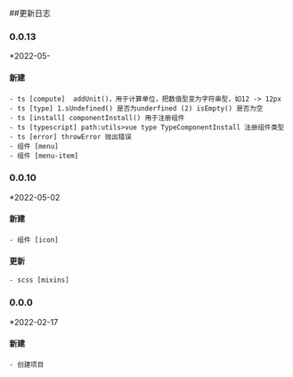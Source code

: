 ##更新日志
### 0.0.13

*2022-05-
#### 新建
    - ts [compute]  addUnit()，用于计算单位，把数值型变为字符串型，如12 -> 12px
    - ts [type] 1.sUndefined() 是否为underfined (2) isEmpty() 是否为空
    - ts [install] componentInstall() 用于注册组件
    - ts [typescript] path:utils>vue type TypeComponentInstall 注册组件类型
    - ts [error] throwError 抛出错误
    - 组件 [menu]
    - 组件 [menu-item]

### 0.0.10

*2022-05-02
#### 新建
    - 组件 [icon] 
#### 更新   
    - scss [mixins] 

### 0.0.0

*2022-02-17
#### 新建
    - 创建项目
